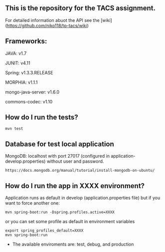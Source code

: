 ## This is the repository for the TACS assignment.

For detailed information abuot the API see the [wiki] (https://github.com/niko118/tp-tacs/wiki)

## Frameworks:

JAVA: v1.7

JUNIT: v4.11

Spring: v1.3.3.RELEASE

MORPHIA: v1.1.1

mongo-java-server: v1.6.0

commons-codec: v1.10

## How do I run the tests?

```
mvn test
```
## Database for test local application
MongoDB: localhost with port 27017 (configured in application-develop.properties) without user and password.
```
https://docs.mongodb.org/manual/tutorial/install-mongodb-on-ubuntu/
```

## How do I run the app in XXXX environment?
Application runs as default in develop (application.properties file) but if you want to force another one:

```
mvn spring-boot:run -Dspring.profiles.active=XXXX
```
or you can set some profile as default in environment variables
```
export spring_profiles_default=XXXX
mvn spring-boot:run
```

* The available enviroments are: test, debug, and production
